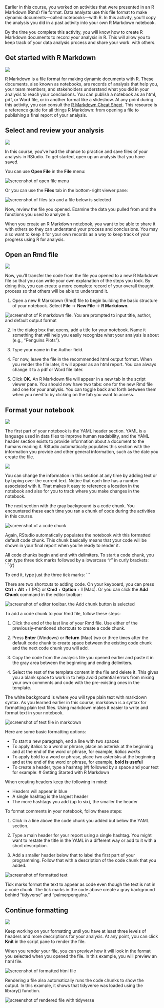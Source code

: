 
Earlier in this course, you worked on activities that were presented in an R Markdown (Rmd) file format. Data analysts use this file format to make dynamic documents—called notebooks—with R. In this activity, you’ll copy the analysis you did in a past activity into your own R Markdown notebook.

By the time you complete this activity, you will know how to create R Markdown documents to record your analysis in R. This will allow you to keep track of your data analysis process and share your work  with others.

## Get started with R Markdown

![](https://d3c33hcgiwev3.cloudfront.net/imageAssetProxy.v1/TOqxzuNFR2eqsc7jRVdnKg_a3c6611d874f403a923e10406b4f38a9_image4.png?expiry=1629244800000&hmac=i37fiDdnUQd2Nl-sRQmvuQ91_-m7N2ZAqfYpRXs-uQU)

R Markdown is a file format for making dynamic documents with R. These documents, also known as notebooks, are records of analysis that help you, your team members, and stakeholders understand what you did in your analysis to reach your conclusions. You can publish a notebook as an html, pdf, or Word file, or in another format like a slideshow. At any point during this activity, you can consult the [R Markdown Cheat Sheet](https://rstudio.com/wp-content/uploads/2015/02/rmarkdown-cheatsheet.pdf). This resource is a reference guide for all things R Markdown: from opening a file to publishing a final report of your analysis.

## Select and review your analysis

![](https://d3c33hcgiwev3.cloudfront.net/imageAssetProxy.v1/TOqxzuNFR2eqsc7jRVdnKg_a3c6611d874f403a923e10406b4f38a9_image4.png?expiry=1629244800000&hmac=i37fiDdnUQd2Nl-sRQmvuQ91_-m7N2ZAqfYpRXs-uQU)

In this course, you’ve had the chance to practice and save files of your analysis in RStudio. To get started, open up an analysis that you have saved.

You can use **Open File** in the **File** menu:

![screenshot of open file menu](https://d3c33hcgiwev3.cloudfront.net/imageAssetProxy.v1/JgIuf9hvQKWCLn_YbwCltQ_596b59d217374f7386914b53503ce504_Screenshot-2021-03-10-7.47.46-PM---Display-2.png?expiry=1629244800000&hmac=ad-9GWEyo6QHV7wq4cUmY9FWrSW0PWAyQVnmWb2xnzk)

Or you can use the **Files** tab in the bottom-right viewer pane:

![screenshot of files tab and a file below is selected](https://d3c33hcgiwev3.cloudfront.net/imageAssetProxy.v1/sSqw3h0mRuWqsN4dJiblEg_4a502fe5c10e4bb39cd4c67a1848305f_Screenshot-2021-03-10-7.49.14-PM---Display-2.png?expiry=1629244800000&hmac=iuM4JJ_fRnsy4AULwLFZ6OgHM9ZfClYddfJIeKtEYDI)

Now, review the file you opened. Examine the data you pulled from and the functions you used to analyze it. 

When you create an R Markdown notebook, you want to be able to share it with others so they can understand your process and conclusions. You may also want to keep it for your own records as a way to keep track of your progress using R for analysis.

## Open an Rmd file

![](https://d3c33hcgiwev3.cloudfront.net/imageAssetProxy.v1/TOqxzuNFR2eqsc7jRVdnKg_a3c6611d874f403a923e10406b4f38a9_image4.png?expiry=1629244800000&hmac=i37fiDdnUQd2Nl-sRQmvuQ91_-m7N2ZAqfYpRXs-uQU)

Now, you’ll transfer the code from the file you opened to a new R Markdown file so that you can write your own explanation of the steps you took. By doing this, you can create a more complete record of your overall thought process so that others will be able to understand it.

1. Open a new R Markdown (Rmd) file to begin building the basic structure of your notebook. Select **File** -> **New File** -> **R Markdown**.  

![screenshot of R markdown file. You are prompted to input title, author, and default output format](https://d3c33hcgiwev3.cloudfront.net/imageAssetProxy.v1/fgmuRsa3Re-JrkbGtzXv7Q_f079db26f46a4345a8ebb99f716625ba_Screenshot-2021-03-10-7.50.54-PM---Display-2.png?expiry=1629244800000&hmac=mLy8Q-H63ZklgtYGmzQ32-shsHmTwojIqzr4gWszXFY)

2. In the dialog box that opens, add a title for your notebook. Name it something that will help you easily recognize what your analysis is about (e.g., “Penguins Plots”). 

3. Type your name in the Author field. 

4. For now, leave the file in the recommended html output format. When you render the file later, it will appear as an html report. You can always change it to a pdf or Word file later. 

5. Click **OK.** An R Markdown file will appear in a new tab in the script viewer pane. You should now have two tabs: one for the new Rmd file and one for your analysis. You can toggle back and forth between them when you need to by clicking on the tab you want to access.

## Format your notebook

![](https://d3c33hcgiwev3.cloudfront.net/imageAssetProxy.v1/TOqxzuNFR2eqsc7jRVdnKg_a3c6611d874f403a923e10406b4f38a9_image4.png?expiry=1629244800000&hmac=i37fiDdnUQd2Nl-sRQmvuQ91_-m7N2ZAqfYpRXs-uQU)

The first part of your notebook is the YAML header section. YAML is a language used in data files to improve human readability, and the YAML header section exists to provide information about a document to the humans reading it. RStudio automatically populates this section with the information you provide and other general information, such as the date you create the file.

![](https://d3c33hcgiwev3.cloudfront.net/imageAssetProxy.v1/1hhWKyfhSNaYVisn4bjWuA_bed45ecd7a9b47f1bf8a21a1db13c4d5_Screenshot-2021-02-26-4.01.09-PM.png?expiry=1629244800000&hmac=xxbRPgU0r7ZEXIx-Z3z2rarxEU3gJ2Lkjl6NmZE8v7g)

You can change the information in this section at any time by adding text or by typing over the current text. Notice that each line has a number associated with it. That makes it easy to reference a location in the notebook and also for you to track where you make changes in the notebook.

The next section with the gray background is a code chunk. You encountered these each time you ran a chunk of code during the activities in this course.

![screenshot of a code chunk](https://d3c33hcgiwev3.cloudfront.net/imageAssetProxy.v1/p-8hY-HQRlevIWPh0OZXfw_714d2a8da1c949c3bdc84fa221bc8a29_Screenshot-2021-03-10-7.52.32-PM---Display-2.png?expiry=1629244800000&hmac=ePDVOaeIxsuUYvrcL10SGFnzqGc17AxxCXgnS_4ONNo)

Again, RStudio automatically populates the notebook with this formatted default code chunk. This chunk basically means that your code will be shown in your final report when you’re ready to render it.

All code chunks begin and end with delimiters. To start a code chunk, you can type three tick marks followed by a lowercase “r” in curly brackets: ```{r} 

To end it, type just the three tick marks: ```

There are two shortcuts to adding code. On your keyboard, you can press **Ctrl** + **Alt** + **I** (PC) or **Cmd** + **Option** + **I** (Mac). Or you can click the **Add Chunk** command in the editor toolbar:

![screenshot of editor toolbar. the Add chunk button is selected](https://d3c33hcgiwev3.cloudfront.net/imageAssetProxy.v1/F_1SaX9PSDG9Uml_T7gxwg_dd380c2b87ea4dfab8bf5254a82a8c32_Screenshot-2021-03-10-7.53.57-PM---Display-2.png?expiry=1629244800000&hmac=rVLLDOebeY6lvrIhmxdSvm1vNqbW6y_wuE33xhOCGN8)

To add a code chunk to your Rmd file, follow these steps: 

1. Click the end of the last line of your Rmd file. Use either of the previously-mentioned shortcuts to create a code chunk.

2. Press **Enter** (Windows) or **Return** (Mac) two or three times after the default code chunk to create space between the existing code chunk and the next code chunk you will add. 

3. Copy the code from the analysis file you opened earlier and paste it in the gray area between the beginning and ending delimiters. 

4. Select the rest of the template content in the file and delete it. This gives you a blank space to work in to help avoid potential errors from mixing your own comments and code with the pre-existing ones in the template.

The white background is where you will type plain text with markdown syntax. As you learned earlier in this course, markdown is a syntax for formatting plain text files. Using markdown makes it easier to write and format text in your notebook. 

![screenshot of text file in markdown](https://d3c33hcgiwev3.cloudfront.net/imageAssetProxy.v1/SLXsoIcbReK17KCHG-Xiyw_fe5492e9221a46cd8275c9e299be6498_pasted-image-0-1-.png?expiry=1629244800000&hmac=4iNN6KZmwLsq1Jz5VYKM5DHslCc02AsS0eR_PZaw8ik)

Here are some basic formatting options:

-   To start a new paragraph, end a line with two spaces
-   To apply italics to a word or phrase, place an asterisk at the beginning and at the end of the word or phrase, for example, *italics works*
-   To apply bold to a word or phrase, place two asterisks at the beginning and at the end of the word or phrase, for example, **bold is useful**
-   To create a header, type a hashtag (#) followed by a space and your text for example: # Getting Started with R Markdown

When creating headers keep the following in mind:

-   Headers will appear in blue
-   A single hashtag is the largest header
-   The more hashtags you add (up to six), the smaller the header

To format comments in your notebook, follow these steps:

1. Click in a line above the code chunk you added but below the YAML section.

2. Type a main header for your report using a single hashtag. You might want to restate the title in the YAML in a different way or add to it with a short description.

3. Add a smaller header below that to label the first part of your programming. Follow that with a description of the code chunk that you added.

![screenshot of formatted text](https://d3c33hcgiwev3.cloudfront.net/imageAssetProxy.v1/9puENBerT_KbhDQXq4_yJQ_a083f6f5a4cd45aeb562fdb3a2b45c96_unnamed-11-.png?expiry=1629244800000&hmac=i9Sv4YsNsRSqzgHEP3c-5qeRF8OHr34QdWsatYqfzM8)

Tick marks format the text to appear as code even though the text is not in a code chunk. The tick marks in the code above create a gray background behind “tidyverse” and “palmerpenguins.”

## Continue formatting

![](https://d3c33hcgiwev3.cloudfront.net/imageAssetProxy.v1/TOqxzuNFR2eqsc7jRVdnKg_a3c6611d874f403a923e10406b4f38a9_image4.png?expiry=1629244800000&hmac=i37fiDdnUQd2Nl-sRQmvuQ91_-m7N2ZAqfYpRXs-uQU)

Keep working on your formatting until you have at least three levels of headers and more descriptions for your analysis. At any point, you can click **Knit** in the script pane to render the file.

When you render your file, you can preview how it will look in the format you selected when you opened the file. In this example, you will preview an html file.

![screenshot of formatted html file](https://d3c33hcgiwev3.cloudfront.net/imageAssetProxy.v1/Ji0HrtWzTNStB67Vs_zUIA_0d18df6973914369b433cef25d7fc08d_Screenshot-2021-03-02-11.02.05-AM.png?expiry=1629244800000&hmac=A5g0t36pHvXKjnVFJfKabXPTybdFxEDQym_lFi1CNWc)

Rendering a file also automatically runs the code chunks to show the output. In this example, it shows that tidyverse was loaded using the library() function.

![screenshot of rendered file with tidyverse](https://d3c33hcgiwev3.cloudfront.net/imageAssetProxy.v1/Sl3PQYmCTnedz0GJgm53NQ_44a20db2fd0a4195b203352acad2faba_Screenshot-2021-03-02-11.07.25-AM.png?expiry=1629244800000&hmac=IVUZnQXC5brz4T3ho39alpc3CitHfvfSDOi1Xfou0-s)